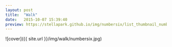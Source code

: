 ```yaml
---
layout: post
title:  "Walk"
date:   2015-10-07 15:39:40
preview: https://stellapark.github.io/img/numbersix/list_thumbnail_numbersix.jpg
---
```

![cover]({{ site.url }}/img/walk/numbersix.jpg)
